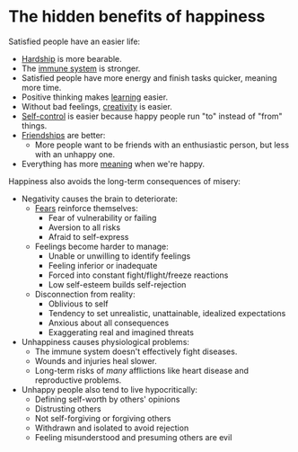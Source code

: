 
# The hidden benefits of happiness

Satisfied people have an easier life:

- [Hardship](hardship.md) is more bearable.
- The [immune system](body-firstaid.md) is stronger.
- Satisfied people have more energy and finish tasks quicker, meaning more time.
- Positive thinking makes [learning](mind-memory.md) easier.
- Without bad feelings, [creativity](mind-creativity.md) is easier.
- [Self-control](habits.md) is easier because happy people run "to" instead of "from" things.
- [Friendships](people-4_friends.md) are better:
  - More people want to be friends with an enthusiastic person, but less with an unhappy one.
- Everything has more [meaning](meaning.md) when we're happy.

Happiness also avoids the long-term consequences of misery:

- Negativity causes the brain to deteriorate:
  - [Fears](mind-feelings-fear.md) reinforce themselves:
    - Fear of vulnerability or failing
    - Aversion to all risks
    - Afraid to self-express
  - Feelings become harder to manage:
    - Unable or unwilling to identify feelings
    - Feeling inferior or inadequate
    - Forced into constant fight/flight/freeze reactions
    - Low self-esteem builds self-rejection
  - Disconnection from reality:
    - Oblivious to self
    - Tendency to set unrealistic, unattainable, idealized expectations
    - Anxious about all consequences
    - Exaggerating real and imagined threats
- Unhappiness causes physiological problems:
  - The immune system doesn't effectively fight diseases.
  - Wounds and injuries heal slower.
  - Long-term risks of *many* afflictions like heart disease and reproductive problems.
- Unhappy people also tend to live hypocritically:
  - Defining self-worth by others' opinions
  - Distrusting others
  - Not self-forgiving or forgiving others
  - Withdrawn and isolated to avoid rejection
  - Feeling misunderstood and presuming others are evil
